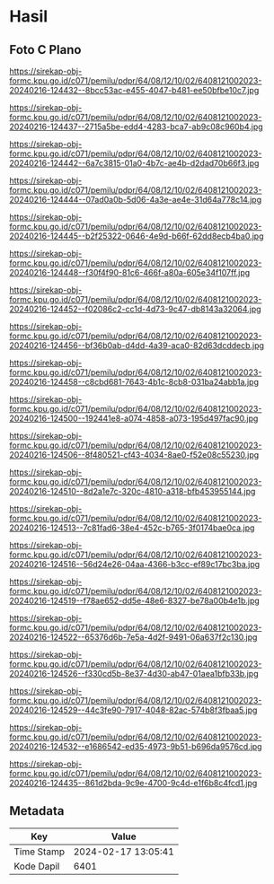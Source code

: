 # Hasil

## Foto C Plano

https://sirekap-obj-formc.kpu.go.id/c071/pemilu/pdpr/64/08/12/10/02/6408121002023-20240216-124432--8bcc53ac-e455-4047-b481-ee50bfbe10c7.jpg

https://sirekap-obj-formc.kpu.go.id/c071/pemilu/pdpr/64/08/12/10/02/6408121002023-20240216-124437--2715a5be-edd4-4283-bca7-ab9c08c960b4.jpg

https://sirekap-obj-formc.kpu.go.id/c071/pemilu/pdpr/64/08/12/10/02/6408121002023-20240216-124442--6a7c3815-01a0-4b7c-ae4b-d2dad70b66f3.jpg

https://sirekap-obj-formc.kpu.go.id/c071/pemilu/pdpr/64/08/12/10/02/6408121002023-20240216-124444--07ad0a0b-5d06-4a3e-ae4e-31d64a778c14.jpg

https://sirekap-obj-formc.kpu.go.id/c071/pemilu/pdpr/64/08/12/10/02/6408121002023-20240216-124445--b2f25322-0646-4e9d-b66f-62dd8ecb4ba0.jpg

https://sirekap-obj-formc.kpu.go.id/c071/pemilu/pdpr/64/08/12/10/02/6408121002023-20240216-124448--f30f4f90-81c6-466f-a80a-605e34f107ff.jpg

https://sirekap-obj-formc.kpu.go.id/c071/pemilu/pdpr/64/08/12/10/02/6408121002023-20240216-124452--f02086c2-cc1d-4d73-9c47-db8143a32064.jpg

https://sirekap-obj-formc.kpu.go.id/c071/pemilu/pdpr/64/08/12/10/02/6408121002023-20240216-124456--bf36b0ab-d4dd-4a39-aca0-82d63dcddecb.jpg

https://sirekap-obj-formc.kpu.go.id/c071/pemilu/pdpr/64/08/12/10/02/6408121002023-20240216-124458--c8cbd681-7643-4b1c-8cb8-031ba24abb1a.jpg

https://sirekap-obj-formc.kpu.go.id/c071/pemilu/pdpr/64/08/12/10/02/6408121002023-20240216-124500--192441e8-a074-4858-a073-195d497fac90.jpg

https://sirekap-obj-formc.kpu.go.id/c071/pemilu/pdpr/64/08/12/10/02/6408121002023-20240216-124506--8f480521-cf43-4034-8ae0-f52e08c55230.jpg

https://sirekap-obj-formc.kpu.go.id/c071/pemilu/pdpr/64/08/12/10/02/6408121002023-20240216-124510--8d2a1e7c-320c-4810-a318-bfb453955144.jpg

https://sirekap-obj-formc.kpu.go.id/c071/pemilu/pdpr/64/08/12/10/02/6408121002023-20240216-124513--7c81fad6-38e4-452c-b765-3f0174bae0ca.jpg

https://sirekap-obj-formc.kpu.go.id/c071/pemilu/pdpr/64/08/12/10/02/6408121002023-20240216-124516--56d24e26-04aa-4366-b3cc-ef89c17bc3ba.jpg

https://sirekap-obj-formc.kpu.go.id/c071/pemilu/pdpr/64/08/12/10/02/6408121002023-20240216-124519--f78ae652-dd5e-48e6-8327-be78a00b4e1b.jpg

https://sirekap-obj-formc.kpu.go.id/c071/pemilu/pdpr/64/08/12/10/02/6408121002023-20240216-124522--65376d6b-7e5a-4d2f-9491-06a637f2c130.jpg

https://sirekap-obj-formc.kpu.go.id/c071/pemilu/pdpr/64/08/12/10/02/6408121002023-20240216-124526--f330cd5b-8e37-4d30-ab47-01aea1bfb33b.jpg

https://sirekap-obj-formc.kpu.go.id/c071/pemilu/pdpr/64/08/12/10/02/6408121002023-20240216-124529--44c3fe90-7917-4048-82ac-574b8f3fbaa5.jpg

https://sirekap-obj-formc.kpu.go.id/c071/pemilu/pdpr/64/08/12/10/02/6408121002023-20240216-124532--e1686542-ed35-4973-9b51-b696da9576cd.jpg

https://sirekap-obj-formc.kpu.go.id/c071/pemilu/pdpr/64/08/12/10/02/6408121002023-20240216-124435--861d2bda-9c9e-4700-9c4d-e1f6b8c4fcd1.jpg


## Metadata

| Key        | Value               |
| ---------- | ------------------- |
| Time Stamp | 2024-02-17 13:05:41 |
| Kode Dapil | 6401                |



